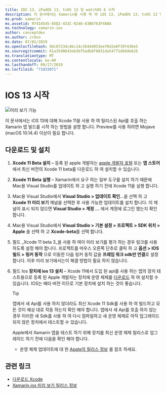 ```yaml
---
title: IOS 13, iPadOS 13, tvOS 13 및 watchOS 6 시작
description: 이 문서에서는 Xamarin을 사용 하 여 iOS 13, iPadOS 13, tvOS 13 및 watchOS 6 앱을 빌드하기 위해를 설정 하는 방법을 설명 합니다. Xcode 11을 다운로드 하 고 Mac용 Visual Studio를 업데이트 하는 방법을 설명 합니다.
ms.prod: xamarin
ms.assetid: 97414545-85D2-433C-9246-63B6763F488A
ms.technology: xamarin-ios
author: conceptdev
ms.author: crdun
ms.date: 07/01/2019
ms.openlocfilehash: 9dc6f234c4bc14c3644d953eef0d2e0f397436e5
ms.sourcegitcommit: 61a35d0643eb3bf5adb8f8831da54771d8dde626
ms.translationtype: MT
ms.contentlocale: ko-KR
ms.lasthandoff: 09/17/2019
ms.locfileid: "71033071"
---
```

# <a name="get-started-with-ios-13"></a>IOS 13 시작

![미리 보기 기능](~/media/shared/preview.png)

이 문서에서는 iOS 13에 대해 Xcode 11을 사용 하 여 릴리스된 Api를 호출 하는 Xamarin 앱 빌드를 시작 하는 방법을 설명 합니다. Preview를 사용 하려면 Mojave (macOS 10.14.4) 이상이 필요 합니다.

## <a name="download-and-install"></a>다운로드 및 설치

1. **Xcode 11 Beta 설치** – 등록 된 apple 개발자는 [apple 개발자 포털](https://developer.apple.com/download/) 또는 **앱 스토어**에서 최신 버전의 Xcode 11 beta를 다운로드 하 여 설치할 수 있습니다.

2. **Xcode 11 Beta 실행** – Xamarin에서 요구 하는 일부 도구를 설치 하기 때문에 Mac용 Visual Studio를 업데이트 하 고 실행 하기 전에 Xcode 11을 실행 합니다.

3. Mac용 Visual Studio에서 **Visual Studio > 업데이트 확인**...을 선택 하 고 **Xcode 11 미리 보기** 채널을 선택한 후 사용 가능한 업데이트를 설치 합니다. 이 채널이 표시 되지 않으면 **Visual Studio > 계정 ...** 에서 계정에 로그인 했는지 확인 합니다.

4. Mac용 Visual Studio에서 **Visual Studio > 기본 설정 > 프로젝트 > SDK 위치 > Apple** 을 선택 하 고 **Xcode-beta**를 선택 합니다.

5. 필드 _Xcode 11 beta 3_을 사용 하 여이 미리 보기를 평가 하는 경우 링크를 사용 하도록 설정 해야 합니다. 프로젝트를 마우스 오른쪽 단추로 클릭 하 고 **옵션 > IOS 빌드 > 링커 동작** 으로 이동한 다음 링커 동작 값을 **프레임 워크 sdk만 연결**로 설정 합니다. 이후 미리 보기에서는이 해결 방법이 필요 하지 않습니다.

6. 필드 Ios **장치에 ios 13 설치** – Xcode 11에서 도입 된 api를 사용 하는 앱의 장치 테스트용으로 등록 된 Apple 개발자는 장치에 운영 체제를 [다운로드](https://developer.apple.com/download) 하 여 설치할 수 있습니다. IOS는 베타 버전 이므로 기본 장치에 설치 하는 것이 좋습니다.

   > [!TIP]
   > 앱에서 새 Api를 사용 하지 않더라도 최신 Xcode 11 Sdk를 사용 하 여 빌드하고 모든 것이 예상 대로 작동 하는지 확인 해야 합니다. 앱에서 새 Api를 호출 하지 않는 경우 이러한 새 Sdk를 사용 하 여 다시 컴파일하고 새 운영 체제로 아직 업그레이드 되지 않은 장치에서 테스트할 수 있습니다.
   >
   > Apple에서 Xamarin 앱을 테스트 하기 위해 장치를 최신 운영 체제 릴리스로 업그레이드 하기 전에 다음을 확인 해야 합니다.
   >
   > - 운영 체제 업데이트에 대 한 [Apple의 릴리스 정보](https://developer.apple.com/download/) 를 참조 하세요.

## <a name="related-links"></a>관련 링크

- [다운로드 Xcode](https://developer.apple.com/download/)
- [Xamarin.ios 미리 보기 릴리스 정보](/xamarin/ios/release-notes/12/12.99)
